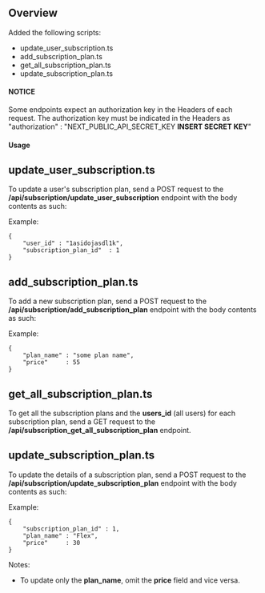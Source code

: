 ## Overview
Added the following scripts:
- update_user_subscription.ts
- add_subscription_plan.ts
- get_all_subscription_plan.ts
- update_subscription_plan.ts

#### NOTICE
Some endpoints expect an authorization key in the Headers of each request. The authorization key must be indicated in the Headers as "authorization" : "NEXT_PUBLIC_API_SECRET_KEY **INSERT SECRET KEY**"

#### Usage
## update_user_subscription.ts
To update a user's subscription plan, send a POST request to the **/api/subscription/update_user_subscription** endpoint with the body contents as such:

Example:

```
{
    "user_id" : "1asidojasdl1k",
    "subscription_plan_id"  : 1 
}
```

## add_subscription_plan.ts
To add a new subscription plan, send a POST request to the **/api/subscription/add_subscription_plan** endpoint with the body contents as such:

Example:
```
{
    "plan_name" : "some plan name",
    "price"     : 55
}
```

## get_all_subscription_plan.ts
To get all the subscription plans and the **users_id** (all users) for each subscription plan, send a GET request to the **/api/subscription_get_all_subscription_plan** endpoint.

## update_subscription_plan.ts
To update the details of a subscription plan, send a POST request to the **/api/subscription/update_subscription_plan** endpoint with the body contents as such:

Example:

```
{
    "subscription_plan_id" : 1,
    "plan_name" : "Flex",
    "price"     : 30
}
```

Notes:
- To update only the **plan_name**, omit the **price** field and vice versa.